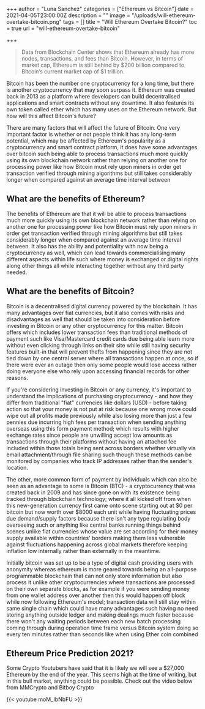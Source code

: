 +++
author = "Luna Sanchez"
categories = ["Ethereum vs Bitcoin"]
date = 2021-04-05T23:00:00Z
description = ""
image = "/uploads/will-ethereum-overtake-bitcoin.png"
tags = []
title = "Will Ethereum Overtake Bitcoin?"
toc = true
url = "will-ethereum-overtake-bitcoin"

+++
> Data from Blockchain Center shows that Ethereum already has more nodes, transactions, and fees than Bitcoin. However, in terms of market cap, Ethereum is still behind by $200 billion compared to Bitcoin’s current market cap of $1 trillion.

Bitcoin has been the number one cryptocurrency for a long time, but there is another cryptocurrency that may soon surpass it. Ethereum was created back in 2013 as a platform where developers can build decentralised applications and smart contracts without any downtime. It also features its own token called ether which has many uses on the Ethereum network. But how will this affect Bitcoin's future?

There are many factors that will affect the future of Bitcoin. One very important factor is whether or not people think it has any long-term potential, which may be affected by Ethereum's popularity as a cryptocurrency and smart contract platform, it does have some advantages over bitcoin such being able to process transactions much more quickly using its own blockchain network rather than relying on another one for processing power like how Bitcoin must rely upon miners in order get transaction verified through mining algorithms but still takes considerably longer when compared against an average time interval between

## What are the benefits of Ethereum?

The benefits of Ethereum are that it will be able to process transactions much more quickly using its own blockchain network rather than relying on another one for processing power like how Bitcoin must rely upon miners in order get transaction verified through mining algorithms but still takes considerably longer when compared against an average time interval between. It also has the ability and potentiality with now being a cryptocurrency as well, which can lead towards commercialising many different aspects within life such where money is exchanged or digital rights along other things all while interacting together without any third party needed.

## What are the benefits of Bitcoin?

Bitcoin is a decentralised digital currency powered by the blockchain. It has many advantages over fiat currencies, but it also comes with risks and disadvantages as well that should be taken into consideration before investing in Bitcoin or any other cryptocurrency for this matter. Bitcoin offers which includes lower transaction fees than traditional methods of payment such like Visa/Mastercard credit cards due being able learn more without even clicking through links on their site while still having security features built-in that will prevent thefts from happening since they are not tied down by one central server where all transactions happen at once, so if there were ever an outage then only some people would lose access rather doing everyone else who rely upon accessing financial records for other reasons.

If you're considering investing in Bitcoin or any currency, it's important to understand the implications of purchasing cryptocurrency - and how they differ from traditional "fiat" currencies like dollars (USD) - before taking action so that your money is not put at risk because one wrong move could wipe out all profits made previously while also losing more than just a few pennies due incurring high fees per transaction when sending anything overseas using this form payment method; which results with higher exchange rates since people are unwilling accept low amounts as transactions through their platforms without having an attached fee included within those totals being sent across borders whether virtually via email attachment/through file sharing such though these methods can be monitored by companies who track IP addresses rather than the sender's location.

The other, more common form of payment by individuals which can also be seen as an advantage to some is Bitcoin (BTC) - a cryptocurrency that was created back in 2009 and has since gone on with its existence being tracked through blockchain technology; where it all kicked off from when this new-generation currency first came onto scene starting out at $0 per bitcoin but now worth over $8000 each unit while having fluctuating prices due demand/supply factors because there isn't any type regulating body overseeing such or anything like central banks running things behind scenes unlike fiat currencies whose value are set according for their money supply available within countries' borders making them less vulnerable against fluctuations happening across global markets therefore keeping inflation low internally rather than externally in the meantime.

Initially bitcoin was set up to be a type of digital cash providing users with anonymity whereas ethereum is more geared towards being an all-purpose programmable blockchain that can not only store information but also process it unlike other cryptocurrencies where transactions are processed on their own separate blocks, as for example if you were sending money from one wallet address over another then this would happen off block while now following Ethereum's model; transaction data will still stay within same single chain which could have many advantages such having no need storing anything outside ledger and making dealings much faster because there won't any waiting periods between each new batch processing coming through during operation time frame versus Bitcoin system doing so every ten minutes rather than seconds like when using Ether coin combined

## Ethereum Price Prediction 2021?

Some Crypto Youtubers have said that it is likely we will see a $27,000 Ethereum by the end of the year. This seems high at the time of writing, but in this bull market, anything could be possible.  Check out the video below from MMCrypto and Bitboy Crypto 

{{< youtube moM_IbNbFU >}}